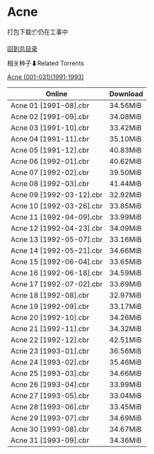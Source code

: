 # Acne

打包下载📦仍在工事中

[回到总目录](/Catalogs.md)







相关种子⬇Related Torrents

[Acne (001-031)(1991-1993)](https://github.com/alicewish/markdown/blob/master/torrent/Acne--001-031--1991-1993.md)

Online | Download
--- | ---
Acne 01 [1991-08].cbr | 34.56MiB
Acne 02 [1991-09].cbr | 34.08MiB
Acne 03 [1991-10].cbr | 33.42MiB
Acne 04 [1991-11].cbr | 35.10MiB
Acne 05 [1991-12].cbr | 40.83MiB
Acne 06 [1992-01].cbr | 40.62MiB
Acne 07 [1992-02].cbr | 39.50MiB
Acne 08 [1992-03].cbr | 41.44MiB
Acne 09 [1992-03-12].cbr | 32.92MiB
Acne 10 [1992-03-26].cbr | 33.85MiB
Acne 11 [1992-04-09].cbr | 33.99MiB
Acne 12 [1992-04-23].cbr | 34.09MiB
Acne 13 [1992-05-07].cbr | 33.16MiB
Acne 14 [1992-05-21].cbr | 34.66MiB
Acne 15 [1992-06-04].cbr | 33.65MiB
Acne 16 [1992-06-18].cbr | 34.59MiB
Acne 17 [1992-07-02].cbr | 33.69MiB
Acne 18 [1992-08].cbr | 32.97MiB
Acne 19 [1992-09].cbr | 33.17MiB
Acne 20 [1992-10].cbr | 34.26MiB
Acne 21 [1992-11].cbr | 34.32MiB
Acne 22 [1992-12].cbr | 42.51MiB
Acne 23 [1993-01].cbr | 36.56MiB
Acne 24 [1993-02].cbr | 35.46MiB
Acne 25 [1993-03].cbr | 34.66MiB
Acne 26 [1993-04].cbr | 33.99MiB
Acne 27 [1993-05].cbr | 33.04MiB
Acne 28 [1993-06].cbr | 33.45MiB
Acne 29 [1993-07].cbr | 34.69MiB
Acne 30 [1993-08].cbr | 34.67MiB
Acne 31 [1993-09].cbr | 34.36MiB
